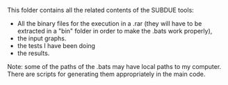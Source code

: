 This folder contains all the related contents of the SUBDUE tools:

* All the binary files for the execution in a .rar (they will have to be extracted in a "bin" folder in order to make the .bats work properly),
* the input graphs.
* the tests I have been doing
* the results.

Note: some of the paths of the .bats may have local paths to my computer. There are scripts for generating them appropriately in the main code.